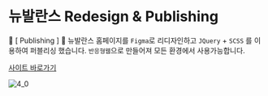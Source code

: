 # 뉴발란스 Redesign & Publishing
🔮 [ Publishing ] 🔮 뉴발란스 홈페이지를 `Figma`로 리디자인하고 `JQuery` + `SCSS` 를 이용하여 퍼블리싱 했습니다. `반응형웹`으로 만들어져 모든 환경에서 사용가능합니다.

<a href='poot97.woobi.co.kr/newbalance'>사이트 바로가기</a>

![4_0](https://user-images.githubusercontent.com/99719878/220039658-15704401-2c8d-4da6-90c5-19b98c50b2cf.jpg)
